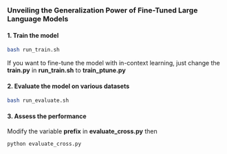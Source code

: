 ###  Unveiling the Generalization Power of Fine-Tuned Large Language Models

#### 1. Train the model
```bash
bash run_train.sh
```

If you want to fine-tune the model with in-context learning, just change the **train.py** in **run_train.sh** to **train_ptune.py**

#### 2. Evaluate the model on various datasets
```bash
bash run_evaluate.sh
```
#### 3. Assess the performance
Modify the variable **prefix** in **evaluate_cross.py** then
```bash
python evaluate_cross.py
```
